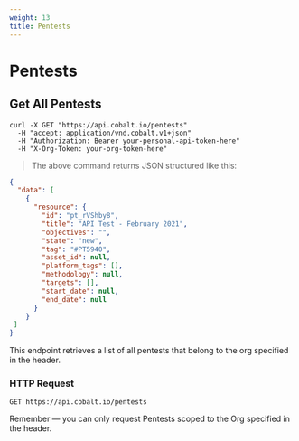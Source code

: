 ```yaml
---
weight: 13
title: Pentests
---
```


# Pentests

## Get All Pentests

```shell
curl -X GET "https://api.cobalt.io/pentests" 
  -H "accept: application/vnd.cobalt.v1+json" 
  -H "Authorization: Bearer your-personal-api-token-here" 
  -H "X-Org-Token: your-org-token-here"

```

> The above command returns JSON structured like this:

```json
{
  "data": [
    {
      "resource": {
        "id": "pt_rVShby8",
        "title": "API Test - February 2021",
        "objectives": "",
        "state": "new",
        "tag": "#PT5940",
        "asset_id": null,
        "platform_tags": [],
        "methodology": null,
        "targets": [],
        "start_date": null,
        "end_date": null
      }
    }
 ]
}
```

This endpoint retrieves a list of all pentests that belong to the org specified in the header.


### HTTP Request

`GET https://api.cobalt.io/pentests`


<!---
### Query Parameters

Parameter | Default | Description
--------- | ------- | -----------
include_cats | false | If set to true, the result will also include cats.
available | true | If set to false, the result will include kittens that have already been adopted.
-->

<aside class="success">
Remember — you can only request Pentests scoped to the Org specified in the header.
</aside>

